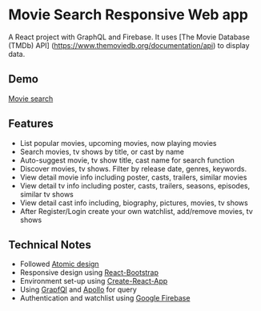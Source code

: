 # Movie Search Responsive Web app

A React project with GraphQL and Firebase.
It uses [The Movie Database (TMDb) API] (https://www.themoviedb.org/documentation/api) to display data.

## Demo

[Movie search](https://movie-search.tamasjonas.com/)

## Features

* List popular movies, upcoming movies, now playing movies
* Search movies, tv shows by title, or cast by name
* Auto-suggest movie, tv show title, cast name for search function
* Discover movies, tv shows. Filter by release date, genres, keywords. 
* View detail movie info including poster, casts, trailers, similar movies
* View detail tv info including poster, casts, trailers, seasons, episodes, similar tv shows
* View detail cast info including, biography, pictures, movies, tv shows
* After Register/Login create your own watchlist, add/remove movies, tv shows 

## Technical Notes

* Followed [Atomic design](http://bradfrost.com/blog/post/atomic-web-design/)
* Responsive design using [React-Bootstrap](https://react-bootstrap.github.io/)
* Environment set-up using [Create-React-App](https://github.com/facebookincubator/create-react-app)
* Using [GrapfQl](https://graphql.org/) and [Apollo](https://www.apollographql.com/) for query
* Authentication and watchlist using [Google Firebase](https://firebase.google.com/)
